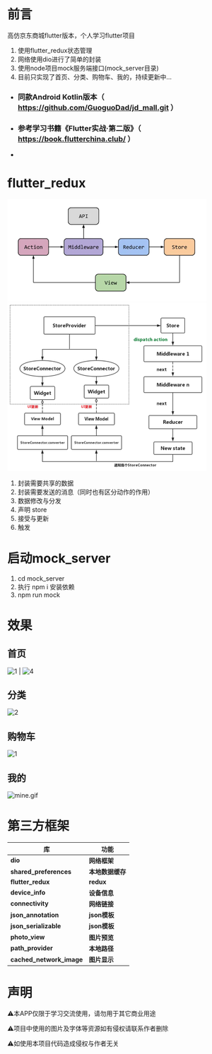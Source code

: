 # 前言

高仿京东商城flutter版本，个人学习flutter项目

1. 使用flutter_redux状态管理
2. 网络使用dio进行了简单的封装
3. 使用node项目mock服务端接口(mock_server目录)
4. 目前只实现了首页、分类、购物车、我的，持续更新中...

* ### 同款Android Kotlin版本（ https://github.com/GuoguoDad/jd_mall.git ）
* ### 参考学习书籍《Flutter实战·第二版》（ https://book.flutterchina.club/ ）
*

# flutter_redux

<img src="images/shot/flutter_redux.png" title="" alt="image" width="450">
<img src="images/shot/f_redux.png" title="" alt="image" width="450">

1. 封装需要共享的数据
2. 封装需要发送的消息（同时也有区分动作的作用）
3. 数据修改与分发
4. 声明 store
5. 接受与更新
6. 触发

# 启动mock_server

1. cd mock_server
2. 执行 npm i 安装依赖
3. npm run mock

# 效果

## 首页

![1](https://p9-juejin.byteimg.com/tos-cn-i-k3u1fbpfcp/f8b7b1357f064737a988f021acbe8d2c~tplv-k3u1fbpfcp-watermark.image)
|
![4](https://p1-juejin.byteimg.com/tos-cn-i-k3u1fbpfcp/a0ddaa2068be4e4196d63fa3c96d48e0~tplv-k3u1fbpfcp-watermark.image)

## 分类

![2](https://p3-juejin.byteimg.com/tos-cn-i-k3u1fbpfcp/4e223b084780400a9c5436425573003b~tplv-k3u1fbpfcp-watermark.image)

## 购物车

![1](https://p1-juejin.byteimg.com/tos-cn-i-k3u1fbpfcp/b01bf300da3c496a8e896383cfd13122~tplv-k3u1fbpfcp-watermark.image)

## 我的

![mine.gif](https://p9-juejin.byteimg.com/tos-cn-i-k3u1fbpfcp/f2c3876a2e294dff930f2ab172332122~tplv-k3u1fbpfcp-watermark.image)

# 第三方框架

| 库                          | 功能       |
| -------------------------- |----------|
| **dio**                    | **网络框架** |
| **shared_preferences**     | **本地数据缓存** |
| **flutter_redux**          | **redux** |
| **device_info**            | **设备信息** |
| **connectivity**           | **网络链接** |
| **json_annotation**        | **json模板** |
| **json_serializable**      | **json模板** |
| **photo_view**             | **图片预览** |
| **path_provider**          | **本地路径** |
| **cached_network_image**   | **图片显示** |

# 声明

⚠️本APP仅限于学习交流使用，请勿用于其它商业用途

⚠️项目中使用的图片及字体等资源如有侵权请联系作者删除

⚠️如使用本项目代码造成侵权与作者无关
